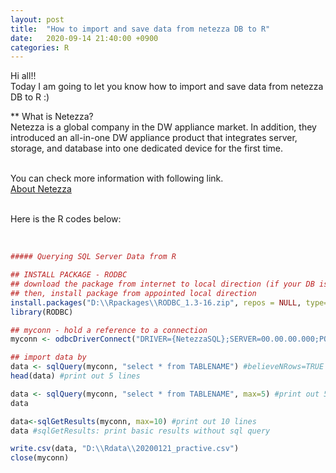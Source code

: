 ```yaml
---
layout: post
title:  "How to import and save data from netezza DB to R"
date:   2020-09-14 21:40:00 +0900
categories: R
---
```


Hi all!! <br />
Today I am going to let you know how to import and save data from netezza DB to R :) <br />

** What is Netezza? <br />
Netezza is a global company in the DW appliance market. In addition, they introduced an all-in-one DW appliance product that integrates server, storage, and database into one dedicated device for the first time.<br /><br />

You can check more information with following link. <br />
[About Netezza][link1] <br /><br />

Here is the R codes below: <br /><br />


```r

##### Querying SQL Server Data from R

## INSTALL PACKAGE - RODBC
## download the package from internet to local direction (if your DB is on the internal network)
## then, install package from appointed local direction
install.packages("D:\\Rpackages\\RODBC_1.3-16.zip", repos = NULL, type="source")
library(RODBC)

## myconn - hold a reference to a connection 
myconn <- odbcDriverConnect("DRIVER={NetezzaSQL};SERVER=00.00.00.000;PORT=0000;DATABASE=DBNAME;UID=MYID;PWD=MYPWD")

## import data by 
data <- sqlQuery(myconn, "select * from TABLENAME") #believeNRows=TRUE
head(data) #print out 5 lines

data <- sqlQuery(myconn, "select * from TABLENAME", max=5) #print out 5 lines
data

data<-sqlGetResults(myconn, max=10) #print out 10 lines
data #sqlGetResults: print basic results without sql query

write.csv(data, "D:\\Rdata\\20200121_practive.csv")
close(myconn)

```

<br />

[link1]:https://en.wikipedia.org/wiki/Netezza


